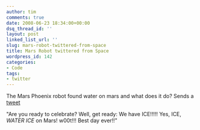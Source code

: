 ```yaml
---
author: tim
comments: true
date: 2008-06-23 18:34:00+00:00
dsq_thread_id: ''
layout: post
linked_list_url: ''
slug: mars-robot-twittered-from-space
title: Mars Robot twittered from Space
wordpress_id: 142
categories:
- Code
tags:
- twitter
---
```


The Mars Phoenix robot found water on mars and what does it do? Sends a
[tweet](http://blog.twitter.com/2008/06/nasa-twitter-and-news-from-mars.html)  
  
"Are you ready to celebrate? Well, get ready: We have ICE!!!!! Yes, ICE,
*WATER ICE* on Mars! w00t!!! Best day ever!!"

